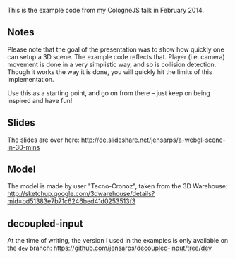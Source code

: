 This is the example code from my CologneJS talk in February 2014.

## Notes

Please note that the goal of the presentation was to show how quickly one can
setup a 3D scene. The example code reflects that. Player (i.e. camera) movement
is done in a very simplistic way, and so is collision detection. Though it works
the way it is done, you will quickly hit the limits of this implementation.

Use this as a starting point, and go on from there – just keep on being inspired
and have fun!

## Slides

The slides are over here: http://de.slideshare.net/jensarps/a-webgl-scene-in-30-mins

## Model

The model is made by user "Tecno-Cronoz", taken from the 3D Warehouse:
http://sketchup.google.com/3dwarehouse/details?mid=bd51383e7b71c6246bed41d0253513f3

## decoupled-input

At the time of writing, the version I used in the examples is only available on
the `dev`  branch: https://github.com/jensarps/decoupled-input/tree/dev
